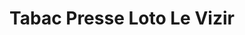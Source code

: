 ---
title: "Tabac Presse Loto Le Vizir"
url: /beziers/tabac-presse-loto-le-vizir/
shop: marchand de journaux
---